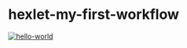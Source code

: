 # hexlet-my-first-workflow
[![hello-world](https://github.com/fumufu86/hexlet-my-first-workflow/actions/workflows/say-hello.yml/badge.svg)](https://github.com/fumufu86/hexlet-my-first-workflow/actions/workflows/say-hello.yml)

